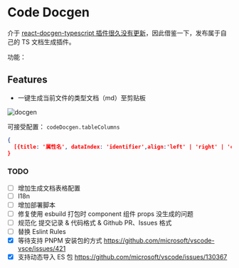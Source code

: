 # Code Docgen

介于 [react-docgen-typescript 插件很久没有更新](https://github.com/cytle/vscode-react-docgen-typescript)，因此借鉴一下，发布属于自己的 TS 文档生成插件。

功能：

## Features

- 一键生成当前文件的类型文档（md）至剪贴板

![docgen](https://github.com/MrSeaWave/vsc-code-docgen/assets/21967852/01c6eae0-eda4-4a45-ac1b-9836936b578e)

可接受配置：
`codeDocgen.tableColumns`

```json
{
  [{title: '属性名', dataIndex: 'identifier',align:'left' | 'right' | 'center'}]
}
```

### TODO

- [ ] 增加生成文档表格配置
- [ ] I18n
- [ ] 增加部署脚本
- [ ] 修复使用 esbuild 打包时 component 组件 props 没生成的问题
- [ ] 规范化 提交记录 & 代码格式 & Github PR、Issues 格式
- [ ] 替换 Eslint Rules
- [x] 等待支持 PNPM 安装包的方式 https://github.com/microsoft/vscode-vsce/issues/421
- [x] 支持动态导入 ES 包 https://github.com/microsoft/vscode/issues/130367
